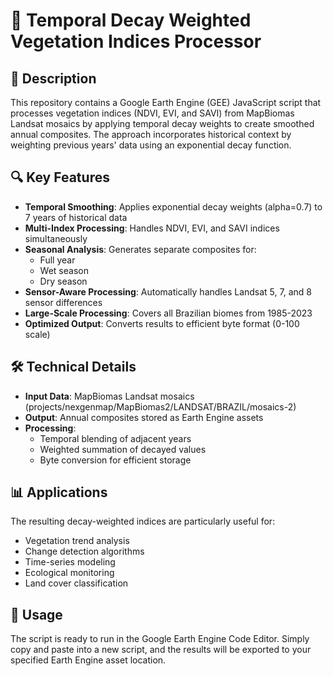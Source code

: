 # 🌱 Temporal Decay Weighted Vegetation Indices Processor

## 📝 Description  
This repository contains a Google Earth Engine (GEE) JavaScript script that processes vegetation indices (NDVI, EVI, and SAVI) from MapBiomas Landsat mosaics by applying temporal decay weights to create smoothed annual composites. The approach incorporates historical context by weighting previous years' data using an exponential decay function.

## 🔍 Key Features
- **Temporal Smoothing**: Applies exponential decay weights (alpha=0.7) to 7 years of historical data
- **Multi-Index Processing**: Handles NDVI, EVI, and SAVI indices simultaneously
- **Seasonal Analysis**: Generates separate composites for:
  - Full year
  - Wet season
  - Dry season
- **Sensor-Aware Processing**: Automatically handles Landsat 5, 7, and 8 sensor differences
- **Large-Scale Processing**: Covers all Brazilian biomes from 1985-2023
- **Optimized Output**: Converts results to efficient byte format (0-100 scale)

## 🛠️ Technical Details
- **Input Data**: MapBiomas Landsat mosaics (projects/nexgenmap/MapBiomas2/LANDSAT/BRAZIL/mosaics-2)
- **Output**: Annual composites stored as Earth Engine assets
- **Processing**: 
  - Temporal blending of adjacent years
  - Weighted summation of decayed values
  - Byte conversion for efficient storage

## 📊 Applications
The resulting decay-weighted indices are particularly useful for:
- Vegetation trend analysis
- Change detection algorithms
- Time-series modeling
- Ecological monitoring
- Land cover classification

## 🚀 Usage
The script is ready to run in the Google Earth Engine Code Editor. Simply copy and paste into a new script, and the results will be exported to your specified Earth Engine asset location.
